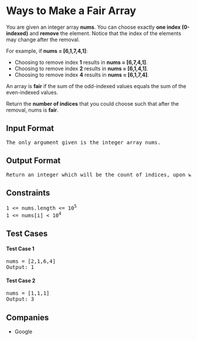 <h1>Ways to Make a Fair Array</h1>

<p>You are given an integer array <b>nums</b>. You can choose exactly <b>one index (0-indexed)</b> and <b>remove</b> the element. Notice that the index of the elements may change after the removal.

For example, if <b>nums = [6,1,7,4,1]</b>:

<ul>
<li>Choosing to remove index <b>1</b> results in <b>nums = [6,7,4,1]</b>.</li>
<li>Choosing to remove index <b>2</b> results in <b>nums = [6,1,4,1]</b>.</li>
<li>Choosing to remove index <b>4</b> results in <b>nums = [6,1,7,4]</b>.</li>
</ul>

An array is <b>fair</b> if the sum of the odd-indexed values equals the sum of the even-indexed values.

Return the <b>number of indices</b> that you could choose such that after the removal, nums is <b>fair</b>.

</p>

<h2>Input Format</h2>

<pre>
The only argument given is the integer array nums.
</pre>

<h2>Output Format</h2>

<pre>
Return an integer which will be the count of indices, upon whose removal will make the array fair.
</pre>

<h2>Constraints</h2>

<pre>
1 <= nums.length <= 10<sup>5</sup>
1 <= nums[i] < 10<sup>4</sup>
</pre>

<h2>Test Cases</h2>

<h4>Test Case 1</h4>

<pre>
nums = [2,1,6,4]
Output: 1
</pre>

<h4>Test Case 2</h4>

<pre>
nums = [1,1,1]
Output: 3
</pre>

<h2>Companies</h2>

<ul>
  <li>Google</li>
</ul>
